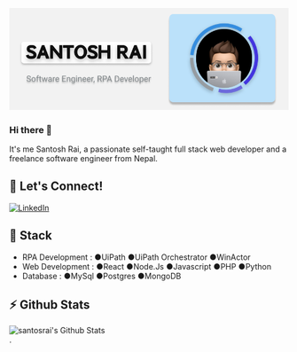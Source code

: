 ![alt text](https://github.com/Gitsanto/Gitsanto/blob/master/GithubProfile_v2.png)
### Hi there 👋
It's me Santosh Rai, a passionate self-taught full stack web developer and a freelance software engineer from Nepal. 

## 🔗 Let's Connect!
<a href="https://www.linkedin.com/in/santosh-rai/" target="_blank"><img alt="LinkedIn" src="https://img.shields.io/badge/linkedin-%230077B5.svg?&style=for-the-badge&logo=linkedin&logoColor=white" /></a>

## 🔨 Stack 
 - RPA Development : ●UiPath  ●UiPath Orchestrator ●WinActor 
 - Web Development : ●React   ●Node.Js ●Javascript ●PHP ●Python
 - Database : ●MySql ●Postgres ●MongoDB

## :zap: Github Stats

<img align="left" alt="santosrai's Github Stats" src="https://github-readme-stats-git-master.santosrai.vercel.app/api?username=santosrai&show_icons=true&hide_border=true" />
<br>. 
  
<!--
**Gitsanto/Gitsanto** is a ✨ _special_ ✨ repository because its `README.md` (this file) appears on your GitHub profile.

Here are some ideas to get you started:

- 🔭 I’m currently working on ...
- 🌱 I’m currently learning ...
- 👯 I’m looking to collaborate on ...
- 🤔 I’m looking for help with ...
- 💬 Ask me about ...
- 📫 How to reach me: ...
- 😄 Pronouns: ...
- ⚡ Fun fact: ...
-->

